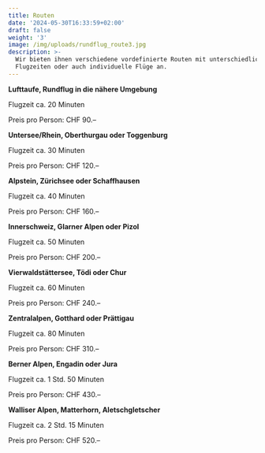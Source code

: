 ```yaml
---
title: Routen
date: '2024-05-30T16:33:59+02:00'
draft: false
weight: '3'
image: /img/uploads/rundflug_route3.jpg
description: >-
  Wir bieten ihnen verschiedene vordefinierte Routen mit unterschiedlichen
  Flugzeiten oder auch individuelle Flüge an.
---
```

**Lufttaufe, Rundflug in die nähere Umgebung**

Flugzeit ca. 20 Minuten

Preis pro Person: CHF 90.–

**Untersee/Rhein, Oberthurgau oder Toggenburg**

Flugzeit ca. 30 Minuten

Preis pro Person: CHF 120.–

**Alpstein, Zürichsee oder Schaffhausen**

Flugzeit ca. 40 Minuten

Preis pro Person: CHF 160.–

**Innerschweiz, Glarner Alpen oder Pizol**

Flugzeit ca. 50 Minuten

Preis pro Person: CHF 200.–

**Vierwaldstättersee, Tödi oder Chur**

Flugzeit ca. 60 Minuten

Preis pro Person: CHF 240.–

**Zentralalpen, Gotthard oder Prättigau**

Flugzeit ca. 80 Minuten

Preis pro Person: CHF 310.–

**Berner Alpen, Engadin oder Jura**

Flugzeit ca. 1 Std. 50 Minuten

Preis pro Person: CHF 430.–

**Walliser Alpen, Matterhorn, Aletschgletscher**

Flugzeit ca. 2 Std. 15 Minuten

Preis pro Person: CHF 520.–
